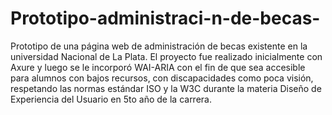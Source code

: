 # Prototipo-administraci-n-de-becas-
Prototipo de una página web de administración de becas existente en la universidad Nacional de La Plata. El proyecto fue realizado inicialmente con Axure y luego se le incorporó WAI-ARIA con el fin de que sea accesible para alumnos con bajos recursos, con discapacidades como poca visión, respetando las normas estándar ISO y la W3C durante la materia Diseño de Experiencia del Usuario en 5to año de la carrera.
